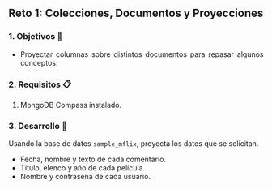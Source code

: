 ## Reto 1: Colecciones, Documentos y Proyecciones

<div style="text-align: justify;">

### 1. Objetivos :dart:

- Proyectar columnas sobre distintos documentos para repasar algunos conceptos.

### 2. Requisitos :clipboard:

1. MongoDB Compass instalado.

### 3. Desarrollo :rocket:

Usando la base de datos `sample_mflix`, proyecta los datos que se solicitan.

- Fecha, nombre y texto de cada comentario.
- Título, elenco y año de cada película.
- Nombre y contraseña de cada usuario.
